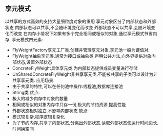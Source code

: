 享元模式
---
以共享的方式高效的支持大量细粒度对象的重用
享元对象区分了内部状态和外部状态
内部状态可以共享,不会随环境变化而改变
外部状态不可以共享,会随环境变化而改变
在内存小情况下如果有多个完全相同或相似的对象,通过享元模式节省内存.
享元模式四元素:
- FlyWeightFactory享元工厂类.创建并管理享元对象,享元池一般为键值对.
- FlyWeight抽象享元类.通常为接口或抽象类,声明公共方法,向外界提供对象内部状态,设置外部状态
- ConcreteFlyWeight具体享元类.为内部状态提供成员变量进行存储
- UnSharedConcreteFlyWeight非共享享元类.不能被共享的子类可以设计为非共享享元类.
应用场景:
- 由于共享的特性,可以在任何池中操作:线程池,数据库连接池
- String类
优点:
- 极大的减少内存中对象的数量
- 相同或相似的对象内存中只存一份,极大的节约资源,提高性能
- 外部状态相对独立,不影响内部状态
缺点:
- 模式较复杂,程序逻辑复杂化
- 为了节约内存,共享了内部状态,分离出外部状态,读取外部状态使运行时间边长,时间换空间